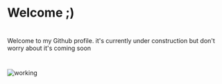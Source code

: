 
# Welcome ;)
#
Welcome to my Github profile. it's currently under construction but don't worry about it's coming soon
#
<img align="center" alt="working" src="https://i.gifer.com/origin/b6/b67e26206c9bdb0749f34b40ada5b235_w200.gif"/>
<!--
**TkDevk/TkDevk** is a ✨ _special_ ✨ repository because its `README.md` (this file) appears on your GitHub profile.

Here are some ideas to get you started:

- 🔭 I’m currently working on ...
- 🌱 I’m currently learning ...
- 👯 I’m looking to collaborate on ...
- 🤔 I’m looking for help with ...
- 💬 Ask me about ...
- 📫 How to reach me: ...
- 😄 Pronouns: ...
- ⚡ Fun fact: ...
-->
